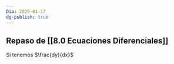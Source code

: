 ```yaml
---
Dia: 2025-01-17
dg-publish: true
---
```

## Repaso de [[8.0 Ecuaciones Diferenciales]]

Si tenemos $\frac{dy}{dx}$